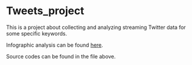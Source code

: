 # Tweets_project
This is a project about collecting and analyzing streaming Twitter data for some specific keywords.

Infographic analysis can be found [here](https://hien-ngo.web.app/bk_mc.html).

Source codes can be found in the file above.
